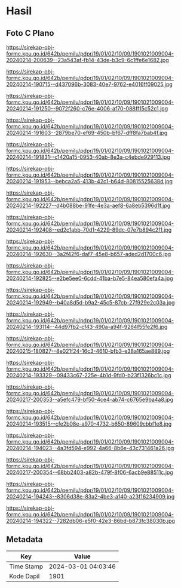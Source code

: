 # Hasil

## Foto C Plano

https://sirekap-obj-formc.kpu.go.id/642b/pemilu/pdpr/19/01/02/10/09/1901021009004-20240214-200639--23a543af-fb14-43de-b3c9-6c1ffe6e1682.jpg

https://sirekap-obj-formc.kpu.go.id/642b/pemilu/pdpr/19/01/02/10/09/1901021009004-20240214-190715--d437096b-3083-40e7-9762-e4016ff09025.jpg

https://sirekap-obj-formc.kpu.go.id/642b/pemilu/pdpr/19/01/02/10/09/1901021009004-20240214-191250--9072f260-c76e-4006-af70-088ff15c52c1.jpg

https://sirekap-obj-formc.kpu.go.id/642b/pemilu/pdpr/19/01/02/10/09/1901021009004-20240214-191603--2879be70-ef69-450b-bf67-dff8fa7bab4f.jpg

https://sirekap-obj-formc.kpu.go.id/642b/pemilu/pdpr/19/01/02/10/09/1901021009004-20240214-191831--c1420a15-0953-40ab-8e3a-c4ebde929113.jpg

https://sirekap-obj-formc.kpu.go.id/642b/pemilu/pdpr/19/01/02/10/09/1901021009004-20240214-191953--bebca2a5-413b-42c1-b64d-80815525638d.jpg

https://sirekap-obj-formc.kpu.go.id/642b/pemilu/pdpr/19/01/02/10/09/1901021009004-20240214-192227--d4b088be-91fe-4e3a-aef8-6a8eb5396d1f.jpg

https://sirekap-obj-formc.kpu.go.id/642b/pemilu/pdpr/19/01/02/10/09/1901021009004-20240214-192408--ed2c1abb-70d1-4229-89dc-07e7b894c2f1.jpg

https://sirekap-obj-formc.kpu.go.id/642b/pemilu/pdpr/19/01/02/10/09/1901021009004-20240214-192630--3a2f42f6-daf7-45e8-b657-aded2d1700c6.jpg

https://sirekap-obj-formc.kpu.go.id/642b/pemilu/pdpr/19/01/02/10/09/1901021009004-20240214-192825--e2be5ee0-6cdd-41ba-b7e5-84ea580efa4a.jpg

https://sirekap-obj-formc.kpu.go.id/642b/pemilu/pdpr/19/01/02/10/09/1901021009004-20240214-192949--b40a8d5d-b9a2-45c5-87cb-27f929e2c03a.jpg

https://sirekap-obj-formc.kpu.go.id/642b/pemilu/pdpr/19/01/02/10/09/1901021009004-20240214-193114--44d97fb2-cf43-490a-a94f-9264f55fe2f6.jpg

https://sirekap-obj-formc.kpu.go.id/642b/pemilu/pdpr/19/01/02/10/09/1901021009004-20240215-180827--8e021f24-16c3-4610-bfb3-e38a165ae889.jpg

https://sirekap-obj-formc.kpu.go.id/642b/pemilu/pdpr/19/01/02/10/09/1901021009004-20240214-193329--09433c67-225e-4b1d-9fd0-b23f1326bc1c.jpg

https://sirekap-obj-formc.kpu.go.id/642b/pemilu/pdpr/19/01/02/10/09/1901021009004-20240217-200353--a5efc479-bf50-4ce4-ab74-c6765e9ba4a8.jpg

https://sirekap-obj-formc.kpu.go.id/642b/pemilu/pdpr/19/01/02/10/09/1901021009004-20240214-193515--cfe2b08e-a970-4732-b650-89609cbbf1e8.jpg

https://sirekap-obj-formc.kpu.go.id/642b/pemilu/pdpr/19/01/02/10/09/1901021009004-20240214-194023--4a3fd594-e992-4a66-8b6e-43c731461a26.jpg

https://sirekap-obj-formc.kpu.go.id/642b/pemilu/pdpr/19/01/02/10/09/1901021009004-20240217-200354--68bb2403-a82b-479f-8f06-6acb9e88511c.jpg

https://sirekap-obj-formc.kpu.go.id/642b/pemilu/pdpr/19/01/02/10/09/1901021009004-20240214-194243--8306d38e-83a2-4be3-a140-a23f16234909.jpg

https://sirekap-obj-formc.kpu.go.id/642b/pemilu/pdpr/19/01/02/10/09/1901021009004-20240214-194322--7282db06-e5f0-42e3-86bd-b873fc38030b.jpg


## Metadata

| Key        | Value               |
| ---------- | ------------------- |
| Time Stamp | 2024-03-01 04:03:46 |
| Kode Dapil | 1901                |



